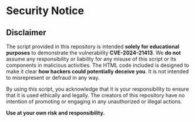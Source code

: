 # Security Notice

## Disclaimer

The script provided in this repository is intended **solely for educational purposes** to demonstrate the vulnerability **CVE-2024-21413**. We **do not** assume any responsibility or liability for any misuse of this script or its components in malicious activities. The HTML code included is designed to make it clear **how hackers could potentially deceive you**. It is not intended to misrepresent or defraud in any way.

By using this script, you acknowledge that it is your responsibility to ensure that it is used ethically and legally. The creators of this repository have no intention of promoting or engaging in any unauthorized or illegal actions.

**Use at your own risk and responsibility.**
